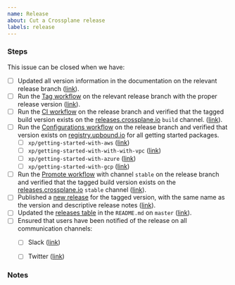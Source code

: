 ```yaml
---
name: Release
about: Cut a Crossplane release
labels: release
---
```


<!--
Issue title should be in the following format:

    Cut vX.Y.Z Release on DATE

For example:

    Cut v1.3.0 on June 29, 2021.

Please assign the release manager to the issue.
-->

### Steps
<!--
Please complete the following steps in order. Links should be populated at the
bottom of this section.
-->

This issue can be closed when we have:

<!--
Please uncomment the following block only if cutting a minor release. Most of
these should be completed at the beginning of Code Freeze:
https://crossplane.io/docs/v1.2/reference/release-cycle.html#code-freeze

The exception is the Crossplane docs website repo update. You can open a PR at
code freeze time, but it should not be merged until the release is complete.
-->

<!--
- [ ] Created the [release branch][release-branch].
- [ ] Created and merged an empty commit to the `master` branch ([PR][empty-commit-pr]).
- [ ] Run the [Tag workflow][rc-tag-workflow] on the `master` branch with the next release candidate tag ([Tag][rc-tag]).
- [ ] Updated the current release version in the [Crossplane docs website repo] ([link][website-pr]).
- [ ] Updated the release branch reaching EOL with docs removal directive ([link][eol-pr]).
-->
- [ ] Updated all version information in the documentation on the relevant release branch ([link][docs-update-pr]).
- [ ] Run the [Tag workflow][tag-workflow] on the relevant release branch with the proper release version ([link][tag]).
- [ ] Run the [CI workflow][ci-workflow] on the release branch and verified that the tagged build version exists on the [releases.crossplane.io] `build` channel. ([link][release-build]).
- [ ] Run the [Configurations workflow][configurations-workflow] on the release branch and verified  that version exists on [registry.upbound.io] for all getting started packages.
    - [ ] `xp/getting-started-with-aws` ([link][xp/getting-started-with-aws])
    - [ ] `xp/getting-started-with-with-with-vpc` ([link][xp/getting-started-with-aws-with-vpc])
    - [ ] `xp/getting-started-with-azure` ([link][xp/getting-started-with-azure])
    - [ ] `xp/getting-started-with-gcp` ([link][xp/getting-started-with-gcp])
- [ ] Run the [Promote workflow][promote-workflow] with channel `stable` on the release branch and verified that the tagged build version exists on the [releases.crossplane.io] `stable` channel ([link][stable-build]).
- [ ] Published a [new release] for the tagged version, with the same name as the version and descriptive release notes ([link][release]).
- [ ] Updated the [releases table] in the `README.md` on `master` ([link][release-table-pr]).
- [ ] Ensured that users have been notified of the release on all communication channels:
    - [ ] Slack ([link][slack])
    - [ ] Twitter ([link][twitter])


<!-- Links Populated by Release Manager -->

<!--
Only relevant for minor releases. This should look something like the below
example from the v1.3.0 release.

[release-branch]: https://github.com/crossplane/crossplane/tree/release-1.3
[empty-commit-pr]: https://github.com/crossplane/crossplane/pull/2395
[rc-tag-workflow]: https://github.com/crossplane/crossplane/runs/2880453549?check_suite_focus=true
[rc-tag]: https://github.com/crossplane/crossplane/releases/tag/v1.4.0-rc.0
[website-pr]: https://github.com/crossplane/crossplane.github.io/pull/112
[eol-pr]: https://github.com/crossplane/crossplane/pull/2679
-->
[release-branch]: #
[empty-commit-pr]: #
[rc-tag-workflow]: #
[rc-tag]: #
[website-pr]: #
[eol-pr]: #

<!--
Relevant for all releases. This should look something like the below example
from the v1.3.0 release.

[docs-update-pr]: https://github.com/crossplane/crossplane/pull/2412
[tag-workflow]: https://github.com/crossplane/crossplane/runs/2945452331?check_suite_focus=true
[tag]: https://github.com/crossplane/crossplane/releases/tag/v1.3.0
[ci-workflow]: https://github.com/crossplane/crossplane/actions/runs/983799776
[release-build]: https://releases.crossplane.io/build/release-1.3/
[configurations-workflow]: https://github.com/crossplane/crossplane/runs/2945538373
[xp/getting-started-with-aws]: https://cloud.upbound.io/registry/xp/getting-started-with-aws/v1.3.0
[xp/getting-started-with-aws-with-vpc]: https://cloud.upbound.io/registry/xp/getting-started-with-aws-with-vpc/v1.3.0
[xp/getting-started-with-azure]: https://cloud.upbound.io/registry/xp/getting-started-with-azure/v1.3.0
[xp/getting-started-with-gcp]: https://cloud.upbound.io/registry/xp/getting-started-with-gcp/v1.3.0
[promote-workflow]: https://github.com/crossplane/crossplane/actions/runs/983871530
[stable-build]: https://releases.crossplane.io/stable/v1.3.0/
[release]: https://github.com/crossplane/crossplane/releases/tag/v1.3.0
[slack]: https://crossplane.slack.com/archives/CEFQCGW1H/p1625001259051300
[twitter]: https://twitter.com/crossplane_io/status/1409986997687627778?s=20
-->
[docs-update-pr]: #
[tag-workflow]: #
[tag]: #
[ci-workflow]: #
[release-build]: #
[configurations-workflow]: #
[xp/getting-started-with-aws]: #
[xp/getting-started-with-aws-with-vpc]: #
[xp/getting-started-with-azure]: #
[xp/getting-started-with-gcp]: #
[promote-workflow]: #
[stable-build]: #
[release]: #
[slack]: #
[twitter]: #
[release-table-pr]: #

### Notes

<!-- This section is reserved for any relevant notes or links for this release. -->

<!-- Named Links -->
[releases.crossplane.io]: https://releases.crossplane.io
[registry.upbound.io]: https://cloud.upbound.io/browse
[new release]: https://github.com/crossplane/crossplane/releases/new
[releases table]: https://github.com/crossplane/crossplane#releases
[Crossplane docs website repo]: https://github.com/crossplane/crossplane.github.io
